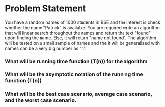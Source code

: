 # Problem Statement
You have a random names of 1000 students in BSE and the interest is check whether the name "Patrick" is available. You are required write an algorithm that will linear search throughout the names and return the text "found" upon finding the name. Else, it will return "name not found". The algorithm will be tested on a small sample of names and the it will be generalized with names can be a very big number as "n".

### What will be running time function (T(n)) for the algorithm
### What will be the asymptotic notation of the running time function (T(n))
### What will be the best case scenario, average case scenario, and the worst case scenario.